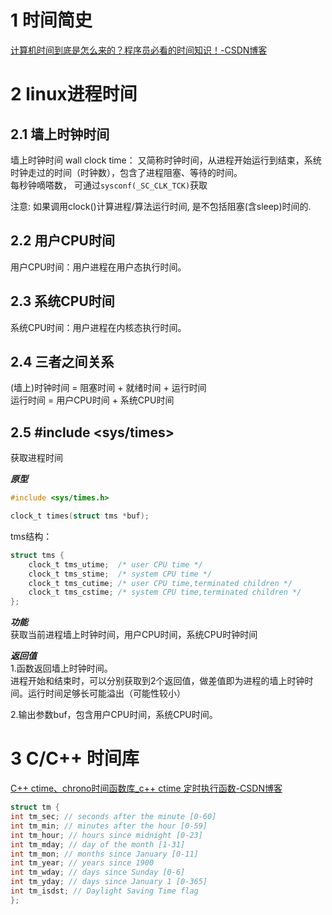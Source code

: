 # 1 时间简史

[计算机时间到底是怎么来的？程序员必看的时间知识！-CSDN博客](https://blog.csdn.net/kevin_tech/article/details/120944679)


# 2 linux进程时间

## 2.1 墙上时钟时间

墙上时钟时间 wall clock time： 又简称时钟时间，从进程开始运行到结束，系统时钟走过的时间（时钟数），包含了进程阻塞、等待的时间。  
每秒钟嘀嗒数， 可通过`sysconf(_SC_CLK_TCK)`获取

注意: 如果调用clock()计算进程/算法运行时间, 是不包括阻塞(含sleep)时间的.

## 2.2 用户CPU时间

用户CPU时间：用户进程在用户态执行时间。

## 2.3 系统CPU时间

系统CPU时间：用户进程在内核态执行时间。

## 2.4 三者之间关系

(墙上)时钟时间 = 阻塞时间 + 就绪时间 + 运行时间  
运行时间 = 用户CPU时间 + 系统CPU时间

## 2.5 \#include <sys/times>

获取进程时间

_**原型**_

```c
#include <sys/times.h>

clock_t times(struct tms *buf);
```

tms结构：

```c
struct tms {
    clock_t tms_utime;  /* user CPU time */
    clock_t tms_stime;  /* system CPU time */
    clock_t tms_cutime; /* user CPU time,terminated children */
    clock_t tms_cstime; /* system CPU time,terminated children */
};
```

_**功能**_  
获取当前进程墙上时钟时间，用户CPU时间，系统CPU时钟时间

_**返回值**_  
1.函数返回墙上时钟时间。  
进程开始和结束时，可以分别获取到2个返回值，做差值即为进程的墙上时钟时间。运行时间足够长可能溢出（可能性较小）

2.输出参数buf，包含用户CPU时间，系统CPU时间。


# 3 C/C++ 时间库


[C++ ctime、chrono时间函数库_c++ ctime 定时执行函数-CSDN博客](https://blog.csdn.net/qq_41939214/article/details/103302935)



```c
struct tm { 
int tm_sec; // seconds after the minute [0-60] 
int tm_min; // minutes after the hour [0-59] 
int tm_hour; // hours since midnight [0-23] 
int tm_mday; // day of the month [1-31] 
int tm_mon; // months since January [0-11] 
int tm_year; // years since 1900 
int tm_wday; // days since Sunday [0-6] 
int tm_yday; // days since January 1 [0-365] 
int tm_isdst; // Daylight Saving Time flag 
};
```